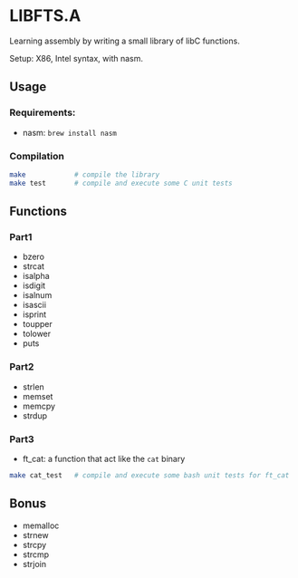 # LIBFTS.A

Learning assembly by writing a small library of libC functions.

Setup: X86, Intel syntax, with nasm.

## Usage

### Requirements:
- nasm: `brew install nasm`

### Compilation
```bash
make			# compile the library
make test		# compile and execute some C unit tests
```

## Functions

### Part1
- bzero
- strcat
- isalpha
- isdigit
- isalnum
- isascii
- isprint
- toupper
- tolower
- puts

### Part2
- strlen
- memset
- memcpy
- strdup

### Part3
- ft_cat: a function that act like the `cat` binary
```bash
make cat_test	# compile and execute some bash unit tests for ft_cat
```

## Bonus
- memalloc
- strnew
- strcpy
- strcmp
- strjoin

